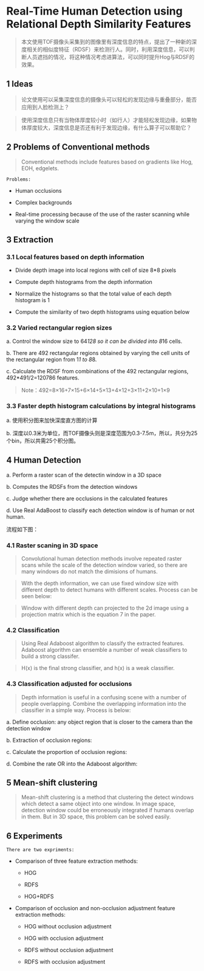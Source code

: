# Real-Time Human Detection using Relational Depth Similarity Features
> 本文使用TOF摄像头采集到的图像里有深度信息的特点，提出了一种新的深度相关的相似度特征（RDSF）来检测行人。同时，利用深度信息，可以判断人员遮挡的情况，将这种情况考虑进算法，可以同时提升Hog与RDSF的效果。
## 1  Ideas
> 论文使用可以采集深度信息的摄像头可以轻松的发现边缘与重叠部分，能否应用到人脸检测上？
> 使用深度信息只有当物体厚度较小时（如行人）才能轻松发现边缘，如果物体厚度较大，深度信息是否还有利于发现边缘，有什么算子可以帮助它？
## 2  Problems of Conventional methods> Conventional methods include features based on gradients like Hog, EOH, edgelets.
	Problems:
+ Human occlusions
+ Complex backgrounds
+ Real-time processing because of the use of the raster scanning while varying the window scale
## 3  Extraction
### 3.1  Local features based on depth information+ Divide depth image into local regions with cell of size 8*8 pixels+ Compute depth histograms from the depth information+ Normalize the histograms so that the total value of each depth histogram is 1
+ Compute the similarity of two depth histograms using equation below ### 3.2  Varied rectangular region sizes
a. Control the window size to 64*128 so it can be divided into 8*16 cells.
b. There are 492 rectangular regions obtained by varying the cell units of the rectangular region from 1*1 to 8*8.
c. Calculate the RDSF from combinations of the 492 rectangular regions, 492*491/2=120786 features. 
> Note：492=8×16+7×15+6×14+5×13+4×12+3×11+2×10+1×9
### 3.3  Faster depth histogram calculations by integral histograms
a. 使用积分图来加快深度直方图的计算
b. 深度以0.3米为单位，而TOF摄像头则是深度范围为0.3-7.5m，所以，共分为25个bin，所以共需25个积分图。
## 4  Human Detection
a.	Perform a raster scan of the detectin window in a 3D space
b.	Computes the RDSFs from the detection windows
c.	Judge whether there are occlusions in the calculated features
d.	Use Real AdaBoost to classify each detection window is of human or not human.
流程如下图：
 ### 4.1  Raster scaning in 3D space> Convolutional human detection methods involve repeated raster scans while the scale of the detection window varied, so there are many windows do not match the dimisions of humans.
> With the depth information, we can use fixed window size with different depth to detect humans with different scales. Process can be seen below: > Window with different depth can projected to the 2d image using a projection matrix which is the equation 7 in the paper.
### 4.2  Classification> Using Real Adaboost algorithm to classify the extracted features.Adaboost algorithm can ensemble a number of weak classifiers to build a strong classifer. > H(x) is the final strong classifier, and h(x) is a weak classifier.
### 4.3  Classification adjusted for occlusions> Depth information is useful in a confusing scene with a number of people overlapping. Combine the overlapping information into the classifier in a simple way. Process is below:
a. Define occlusion: any object region that is closer to the camera than the detection window
b. Extraction of occlusion regions: c. Calculate the proportion of occlusion regions: d. Combine the rate OR into the Adaboost algorithm: ## 5  Mean-shift clustering> Mean-shift clustering is a method that clustering the detect windows which detect a same object into one window. In image space, detection window could be erroneously integrated if humans overlap in them. But in 3D space, this problem can be solved easily. ## 6  Experiments	There are two expriments:
	+ Comparison of three feature extraction methods:

	+ HOG
		+ RDFS
		+ HOG+RDFS
	+ Comparison of occlusion and non-occlusion adjustment feature extraction methods:
	+ HOG without occlusion adjustment
		+ HOG with occlusion adjustment
		+ RDFS without occlusion adjustment
		+ RDFS with occlusion adjustment